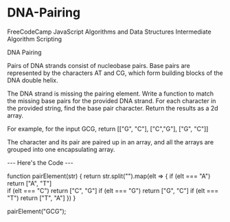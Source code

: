 # DNA-Pairing

FreeCodeCamp
    JavaScript Algorithms and Data Structures
    Intermediate Algorithm Scripting

DNA Pairing

Pairs of DNA strands consist of nucleobase pairs. Base pairs are represented by the characters AT and CG, which form building blocks of the DNA double helix.

The DNA strand is missing the pairing element. Write a function to match the missing base pairs for the provided DNA strand. For each character in the provided string, find the base pair character. Return the results as a 2d array.

For example, for the input GCG, return [["G", "C"], ["C","G"], ["G", "C"]]

The character and its pair are paired up in an array, and all the arrays are grouped into one encapsulating array.

--- Here's the Code ---

function pairElement(str) {
  return str.split("").map(elt => {
    if (elt === "A") return ["A", "T"]  
    if (elt === "C") return ["C", "G"]
    if (elt === "G") return ["G", "C"]
    if (elt === "T") return ["T", "A"]
  })
}

pairElement("GCG");

